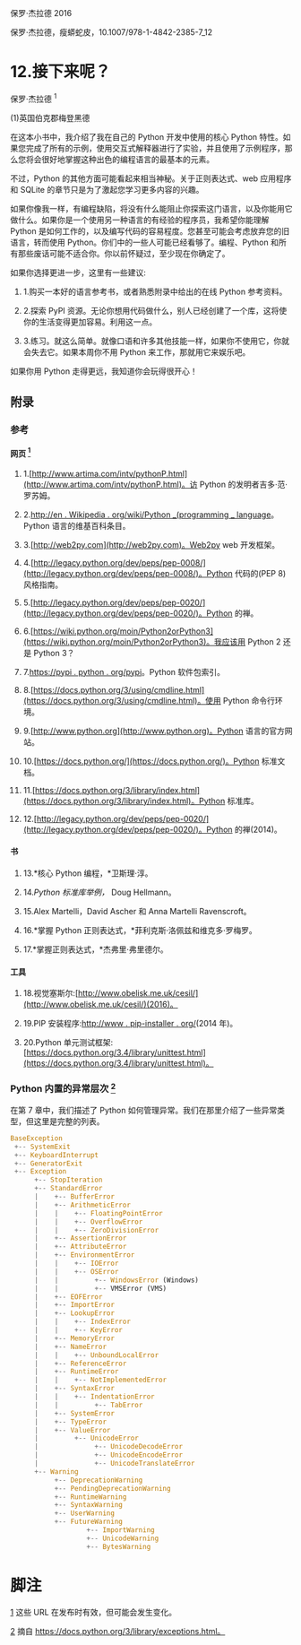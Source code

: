 保罗·杰拉德 2016

保罗·杰拉德，瘦蟒蛇皮，10.1007/978-1-4842-2385-7_12

# 12.接下来呢？

保罗·杰拉德 <sup class="calibre14">1</sup>

(1)英国伯克郡梅登黑德

在这本小书中，我介绍了我在自己的 Python 开发中使用的核心 Python 特性。如果您完成了所有的示例，使用交互式解释器进行了实验，并且使用了示例程序，那么您将会很好地掌握这种出色的编程语言的最基本的元素。

不过，Python 的其他方面可能看起来相当神秘。关于正则表达式、web 应用程序和 SQLite 的章节只是为了激起您学习更多内容的兴趣。

如果你像我一样，有编程缺陷，将没有什么能阻止你探索这门语言，以及你能用它做什么。如果你是一个使用另一种语言的有经验的程序员，我希望你能理解 Python 是如何工作的，以及编写代码的容易程度。您甚至可能会考虑放弃您的旧语言，转而使用 Python。你们中的一些人可能已经看够了。编程、Python 和所有那些废话可能不适合你。你以前怀疑过，至少现在你确定了。

如果你选择更进一步，这里有一些建议:

1.  1.购买一本好的语言参考书，或者熟悉附录中给出的在线 Python 参考资料。

2.  2.探索 PyPI 资源。无论你想用代码做什么，别人已经创建了一个库，这将使你的生活变得更加容易。利用这一点。

3.  3.练习。就这么简单。就像口语和许多其他技能一样，如果你不使用它，你就会失去它。如果本周你不用 Python 来工作，那就用它来娱乐吧。

如果你用 Python 走得更远，我知道你会玩得很开心！

## 附录

### 参考

#### 网页 [<sup class="calibre19">1</sup>](#Fn1)

1.  1.[http://www.artima.com/intv/pythonP.html](http://www.artima.com/intv/pythonP.html)。访 Python 的发明者吉多·范·罗苏姆。

2.  2.[http://en . Wikipedia . org/wiki/Python _(programming _ language](http://en.wikipedia.org/wiki/Python_(programming_language))。Python 语言的维基百科条目。

3.  3.[http://web2py.com](http://web2py.com)。Web2py web 开发框架。

4.  4.[http://legacy.python.org/dev/peps/pep-0008/](http://legacy.python.org/dev/peps/pep-0008/)。Python 代码的(PEP 8)风格指南。

5.  5.[http://legacy.python.org/dev/peps/pep-0020/](http://legacy.python.org/dev/peps/pep-0020/)。Python 的禅。

6.  6.[https://wiki.python.org/moin/Python2orPython3](https://wiki.python.org/moin/Python2orPython3)。我应该用 Python 2 还是 Python 3？

7.  7.[https://pypi . python . org/pypi](https://pypi.python.org/pypi)。Python 软件包索引。

8.  8.[https://docs.python.org/3/using/cmdline.html](https://docs.python.org/3/using/cmdline.html)。使用 Python 命令行环境。

9.  9.[http://www.python.org](http://www.python.org)。Python 语言的官方网站。

10.  10.[https://docs.python.org/](https://docs.python.org/)。Python 标准文档。

11.  11.[https://docs.python.org/3/library/index.html](https://docs.python.org/3/library/index.html)。Python 标准库。

12.  12.[http://legacy.python.org/dev/peps/pep-0020/](http://legacy.python.org/dev/peps/pep-0020/)。Python 的禅(2014)。

#### 书

1.  13.*核心 Python 编程，*卫斯理·淳。

2.  14.*Python 标准库举例，* Doug Hellmann。

3.  15.Alex Martelli，David Ascher 和 Anna Martelli Ravenscroft。

4.  16.*掌握 Python 正则表达式，*菲利克斯·洛佩兹和维克多·罗梅罗。

5.  17.*掌握正则表达式，*杰弗里·弗里德尔。

#### 工具

1.  18.视觉塞斯尔:[http://www.obelisk.me.uk/cesil/](http://www.obelisk.me.uk/cesil/)(2016)。

2.  19.PIP 安装程序:[http://www . pip-installer . org/](http://www.pip-installer.org/)(2014 年)。

3.  20.Python 单元测试框架:[https://docs.python.org/3.4/library/unittest.html](https://docs.python.org/3.4/library/unittest.html)。

### Python 内置的异常层次 [<sup class="calibre19">2</sup>](#Fn2)

在第 7 章中，我们描述了 Python 如何管理异常。我们在那里介绍了一些异常类型，但这里是完整的列表。

```py
BaseException
 +-- SystemExit
 +-- KeyboardInterrupt
 +-- GeneratorExit
 +-- Exception
      +-- StopIteration
      +-- StandardError
      |    +-- BufferError
      |    +-- ArithmeticError
      |    |    +-- FloatingPointError
      |    |    +-- OverflowError
      |    |    +-- ZeroDivisionError
      |    +-- AssertionError
      |    +-- AttributeError
      |    +-- EnvironmentError
      |    |    +-- IOError
      |    |    +-- OSError
      |    |         +-- WindowsError (Windows)
      |    |         +-- VMSError (VMS)
      |    +-- EOFError
      |    +-- ImportError
      |    +-- LookupError
      |    |    +-- IndexError
      |    |    +-- KeyError
      |    +-- MemoryError
      |    +-- NameError
      |    |    +-- UnboundLocalError
      |    +-- ReferenceError
      |    +-- RuntimeError
      |    |    +-- NotImplementedError
      |    +-- SyntaxError
      |    |    +-- IndentationError
      |    |         +-- TabError
      |    +-- SystemError
      |    +-- TypeError
      |    +-- ValueError
      |         +-- UnicodeError
      |              +-- UnicodeDecodeError
      |              +-- UnicodeEncodeError
      |              +-- UnicodeTranslateError
      +-- Warning
           +-- DeprecationWarning
           +-- PendingDeprecationWarning
           +-- RuntimeWarning
           +-- SyntaxWarning
           +-- UserWarning
           +-- FutureWarning
                   +-- ImportWarning
                   +-- UnicodeWarning
                   +-- BytesWarning
```

# 脚注

[1](#Fn1_source) 这些 URL 在发布时有效，但可能会发生变化。

[2](#Fn2_source) 摘自 https://docs.python.org/3/library/exceptions.html。